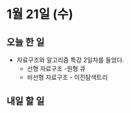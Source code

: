 # 1월 21일 (수)

## 오늘 한 일

* 자료구조와 알고리즘 특강 2일차를 들었다. 
  * 선형 자료구조 -원형 큐
  * 비선형 자료구조 - 이진탐색트리





## 내일 할 일

